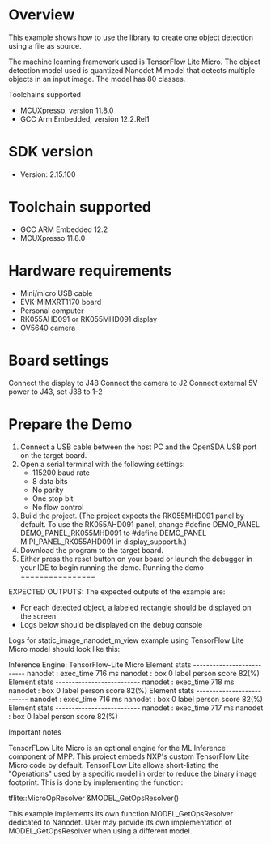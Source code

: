 Overview
========

This example shows how to use the library to create one object detection using a file as source.

The machine learning framework used is TensorFlow Lite Micro.
The object detection model used is quantized Nanodet M model that detects multiple objects in an input image.
The model has 80 classes.

Toolchains supported
- MCUXpresso, version 11.8.0
- GCC Arm Embedded, version 12.2.Rel1


SDK version
===========
- Version: 2.15.100

Toolchain supported
===================
- GCC ARM Embedded  12.2
- MCUXpresso  11.8.0

Hardware requirements
=====================
- Mini/micro USB cable
- EVK-MIMXRT1170 board
- Personal computer
- RK055AHD091 or RK055MHD091 display
- OV5640 camera

Board settings
==============
Connect the display to J48
Connect the camera to J2
Connect external 5V power to J43, set J38 to 1-2

Prepare the Demo
================
1. Connect a USB cable between the host PC and the OpenSDA USB port on the target board.
2. Open a serial terminal with the following settings:
   - 115200 baud rate
   - 8 data bits
   - No parity
   - One stop bit
   - No flow control
3. Build the project. (The project expects the RK055MHD091 panel by default. To use the RK055AHD091 panel,
    change #define DEMO_PANEL DEMO_PANEL_RK055MHD091 to #define DEMO_PANEL MIPI_PANEL_RK055AHD091
    in display_support.h.)
4. Download the program to the target board.
5. Either press the reset button on your board or launch the debugger in your IDE to begin running the demo.
Running the demo
================

EXPECTED OUTPUTS:
The expected outputs of the example are:
- For each detected object, a labeled rectangle should be displayed on the screen
- Logs below should be displayed on the debug console

Logs for static_image_nanodet_m_view example using TensorFlow Lite Micro model should look like this:

Inference Engine: TensorFlow-Lite Micro
Element stats --------------------------
nanodet : exec_time 716 ms
nanodet : box 0 label person score 82(%)
Element stats --------------------------
nanodet : exec_time 718 ms
nanodet : box 0 label person score 82(%)
Element stats --------------------------
nanodet : exec_time 716 ms
nanodet : box 0 label person score 82(%)
Element stats --------------------------
nanodet : exec_time 717 ms
nanodet : box 0 label person score 82(%)

Important notes

TensorFLow Lite Micro is an optional engine for the ML Inference component of MPP.
This project embeds NXP's custom TensorFlow Lite Micro code by default.
TensorFLow Lite allows short-listing the "Operations" used by a specific model in order to reduce the binary image footprint.
This is done by implementing the function:

tflite::MicroOpResolver &MODEL_GetOpsResolver()

This example implements its own function MODEL_GetOpsResolver dedicated to Nanodet.
User may provide its own implementation of MODEL_GetOpsResolver when using a different model.
